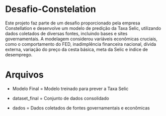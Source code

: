 # Desafio-Constelation
Este projeto faz parte de um desafio proporcionado pela empresa Constellation e desenvolve um modelo de predição da Taxa Selic, utilizando dados coletados de diversas fontes, incluindo bases e sites governamentais. A modelagem considerou variáveis econômicas cruciais, como o comportamento do FED, inadimplência financeira nacional, dívida externa, variação do preço da cesta básica, meta da Selic e índice de desemprego.

# Arquivos 
- Modelo Final = Modelo treinado para prever a Taxa Selic

- dataset_final = Conjunto de dados consolidado

- dados = Dados coletados de fontes governamentais e econômicas
